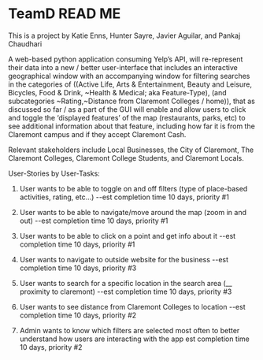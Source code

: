 # TeamD READ ME

This is a project by Katie Enns, Hunter Sayre, Javier Aguilar, and Pankaj Chaudhari

A web-based python application consuming Yelp’s API, will re-represent their data into a new / better user-interface that includes an interactive geographical window with an accompanying window for filtering searches in the categories of ((Active Life, Arts & Entertainment, Beauty and Leisure, Bicycles, Food & Drink, ~Health & Medical; aka Feature-Type), (and subcategories ~Rating,~Distance from Claremont Colleges / home)), that as discussed so far / as a part of the GUI will enable and allow users to click and toggle the ‘displayed features’ of the map (restaurants, parks, etc) to see additional information about that feature, including how far it is from the Claremont campus and if they accept Claremont Cash. 

Relevant stakeholders include Local Businesses, the City of Claremont, The Claremont Colleges, Claremont College Students, and Claremont Locals.

User-Stories by User-Tasks:
1. User wants to be able to toggle on and off filters (type of place-based activities, rating, etc…) 
--est completion time 10 days, priority #1

2. User wants to be able to navigate/move around the map (zoom in and out) 
--est completion time 10 days, priority #1

3. User wants to be able to click on a point and get info about it 
--est completion time 10 days, priority #1

4. User wants to navigate to outside website for the business 
--est completion time 10 days, priority #3

5. User wants to search for a specific location in the search area (__ proximity to claremont) 
--est completion time 10 days, priority #3

6. User wants to see distance from Claremont Colleges to location 
--est completion time 10 days, priority #2

7. Admin wants to know which filters are selected most often to better understand how users are interacting with the app 
est completion time 10 days, priority #2

